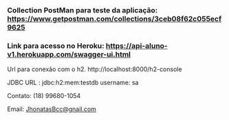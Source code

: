 ### Collection PostMan para teste da aplicação: https://www.getpostman.com/collections/3ceb08f62c055ecf9625
### Link para acesso no Heroku: https://api-aluno-v1.herokuapp.com/swagger-ui.html

Url para conexão com o h2. http://localhost:8000/h2-console

JDBC URL : jdbc:h2:mem:testdb username: sa


Contato: (18) 99680-1054 

Email: JhonatasBcc@gnail.com
